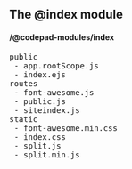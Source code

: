 ## The @index module
#### /@codepad-modules/index
<pre>
public
 - app.rootScope.js
 - index.ejs
routes
 - font-awesome.js
 - public.js
 - siteindex.js
static
 - font-awesome.min.css
 - index.css
 - split.js
 - split.min.js
</pre>

